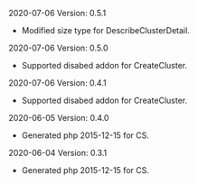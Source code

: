 2020-07-06 Version: 0.5.1
- Modified size type for DescribeClusterDetail.

2020-07-06 Version: 0.5.0
- Supported disabed addon for CreateCluster.

2020-07-06 Version: 0.4.1
- Supported disabed addon for CreateCluster.

2020-06-05 Version: 0.4.0
- Generated php 2015-12-15 for CS.

2020-06-04 Version: 0.3.1
- Generated php 2015-12-15 for CS.

